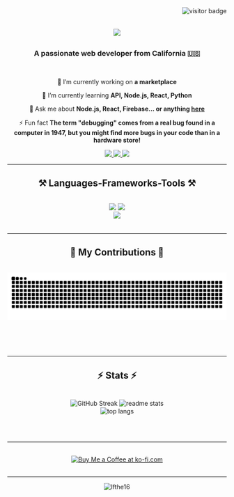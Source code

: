 <img align="right" src="https://visitor-badge.laobi.icu/badge?page_id=Ifthe16" alt="visitor badge"/>

<h1 align="center">
    <img src="https://readme-typing-svg.herokuapp.com/?font=Righteous&size=35&center=true&vCenter=true&width=500&height=70&duration=4000&lines=Hi+There!+👋;+I'm+Ifthe!;" />
</h1>

<h3 align="center">A passionate web developer from California 🇺🇸</h3>

<br/>

<div align="center">
 
 🔭 I’m currently working on **a marketplace**
 
 🌱 I’m currently learning **API, Node.js, React, Python**

💬 Ask me about **Node.js, React, Firebase... or anything [here](https://github.com/Ifthe16/Ifthe16/issues)**

⚡ Fun fact **The term "debugging" comes from a real bug found in a computer in 1947, but you might find more bugs in your code than in a hardware store!**

 </div>
 
<div align="center"> 
  <a href="mailto:@gmail.com">
    <img src="https://img.shields.io/badge/Gmail-333333?style=for-the-badge&logo=gmail&logoColor=red" />
  </a>
  <a href="https://linkedin.com/" target="_blank">
    <img src="https://img.shields.io/badge/LinkedIn-0077B5?style=for-the-badge&logo=linkedin&logoColor=white" target="_blank" />
  </a>
  <a href="https://github.com" target="_blank">
     <img src="https://img.shields.io/badge/Portfolio-FF5722?style=for-the-badge&logo=todoist&logoColor=white" target="_blank" /> <!-- sqlite, safari, google-chrome are other good icon options -->
  </a>
</div>

 <hr/>
 
<h2 align="center">⚒️ Languages-Frameworks-Tools ⚒️</h2>
<br/>
<div align="center">
    <img src="https://skillicons.dev/icons?i=react,bootstrap,mui,html,css,vscode,github,figma,tailwind,git,unity" />
    <img src="https://skillicons.dev/icons?i=nodejs,express,python,javascript,typescript,firebase,mongodb,c,java,nextjs,mysql,vscode,codepen" /><br>
    <img src="https://skillicons.dev/icons?i=blender,bash,aiscript,django,bots,devto,ai,netlify,notion,ps,powershell,pycharm,replit,wordpress" /><br>
</div>

<br/>
<hr/>

<div align="center">
  <h2>🐍 My Contributions 🐍</h2>
  <br>
  <img alt="snake eating my contributions" src="https://github.com/Ifthe16/Ifthe16/blob/output/github-contribution-grid-snake.svg" />

  
  <br/><br/><br/>
</div>

<hr/>

<h2 align="center">⚡ Stats ⚡</h2>
<br>
<div align=center>
  <img src="https://streak-stats.demolab.com?user=ifthe16&theme=react&border_radius=10&date_format=j%20M%5B%20Y%5D&exclude_days=Sun%2CFri&card_width=390" alt="GitHub Streak" />
  <img width=390 src="https://github-readme-stats-salesp07.vercel.app/api?username=Ifthe16&count_private=true&show_icons=true&theme=react&rank_icon=github&border_radius=10" alt="readme stats" />
  <br/>
  <img width=325 align="center" src="https://github-readme-stats-salesp07.vercel.app/api/top-langs/?username=Ifthe16&hide=HTML&langs_count=8&layout=compact&theme=react&border_radius=10&size_weight=0.5&count_weight=0.5&exclude_repo=github-readme-stats" alt="top langs" />
</div>

<br/><br/>

<hr/>

<br/>

<div align="center">
<a href='https://ko-fi.com/' target='_blank'><img height='64' style='border:0px;height:64px;' src='https://storage.ko-fi.com/cdn/kofi1.png?v=3' border='0' alt='Buy Me a Coffee at ko-fi.com' /></a>
</div>

<br/>

<hr>
<p align="center"> <img src="https://github-profile-trophy.vercel.app/?username=Ifthe16" alt="Ifthe16" /></p>
